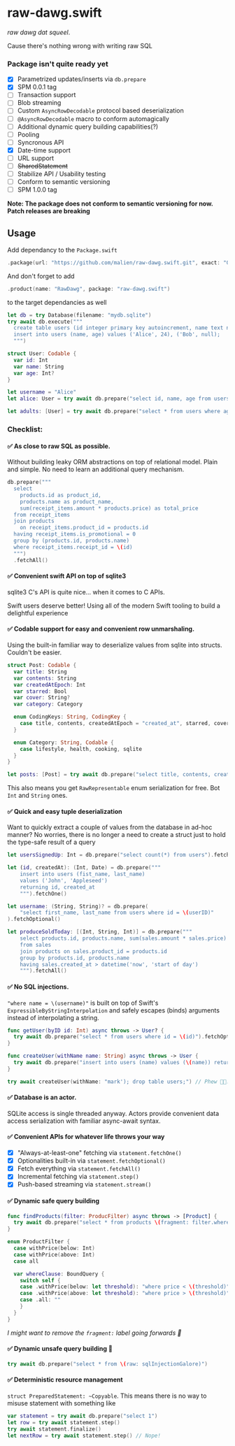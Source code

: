 # raw-dawg.swift
_raw dawg dat squeel_.

Cause there's nothing wrong with writing raw SQL

### Package isn't quite ready yet
- [X] Parametrized updates/inserts via `db.prepare`
- [X] SPM 0.0.1 tag
- [ ] Transaction support
- [ ] Blob streaming
- [ ] Custom `AsyncRowDecodable` protocol based deserialization
- [ ] `@AsyncRowDecodable` macro to conform automagically
- [ ] Additional dynamic query building capabilities(?)
- [ ] Pooling
- [ ] Syncronous API
- [X] Date-time support
- [ ] URL support
- [ ] ~~SharedStatement~~
- [ ] Stabilize API / Usability testing
- [ ] Conform to semantic versioning
- [ ] SPM 1.0.0 tag

**Note: The package does not conform to semantic versioning for now. Patch releases are breaking**

## Usage
Add dependancy to the `Package.swift`
```swift
.package(url: "https://github.com/malien/raw-dawg.swift.git", exact: "0.0.8")
```
And don't forget to add 
```swift
.product(name: "RawDawg", package: "raw-dawg.swift")
```
to the target dependancies as well

```swift
let db = try Database(filename: "mydb.sqlite")
try await db.execute("""
  create table users (id integer primary key autoincrement, name text not null, age integer);
  insert into users (name, age) values ('Alice', 24), ('Bob', null);
  """)

struct User: Codable {
  var id: Int
  var name: String
  var age: Int?
}

let username = "Alice"
let alice: User = try await db.prepare("select id, name, age from users where name = \(username)").fetchOne()

let adults: [User] = try await db.prepare("select * from users where age is not null and age > 18").fetchAll()
```

### Checklist:
#### ✅ As close to raw SQL as possible.
Without building leaky ORM abstractions on top of relational model. Plain and simple. No need to learn an additional query mechanism.
```swift
db.prepare("""
  select
    products.id as product_id,
    products.name as product_name,
    sum(receipt_items.amount * products.price) as total_price
  from receipt_items
  join products
    on receipt_items.product_id = products.id
  having receipt_items.is_promotional = 0
  group by (products.id, products.name)
  where receipt_items.receipt_id = \(id)
  """)
  .fetchAll()
```
#### ✅ Convenient swift API on top of sqlite3
sqlite3 C's API is quite nice... when it comes to C APIs. 

Swift users deserve better! Using all of the modern Swift tooling to build a delightful experience
#### ✅ Codable support for easy and convenient row unmarshaling.
Using the built-in familiar way to deserialize values from sqlite into structs. Couldn't be easier.
```swift
struct Post: Codable {
  var title: String
  var contents: String
  var createdAtEpoch: Int
  var starred: Bool
  var cover: String?
  var category: Category

  enum CodingKeys: String, CodingKey {
    case title, contents, createdAtEpoch = "created_at", starred, cover
  }

  enum Category: String, Codable {
    case lifestyle, health, cooking, sqlite
  }
}

let posts: [Post] = try await db.prepare("select title, contents, created_at, 0 as starred, cover, category from posts").fetchAll()
```
This also means you get `RawRepresentable` enum serialization for free. Bot `Int` and `String` ones.

#### ✅ Quick and easy tuple deserialization
Want to quickly extract a couple of values from the database in ad-hoc manner? No worries, there is no longer a need to create a struct just to hold the type-safe result of a query
```swift
let usersSignedUp: Int = db.prepare("select count(*) from users").fetchOne()

let (id, createdAt): (Int, Date) = db.prepare("""
    insert into users (fist_name, last_name)
    values ('John', 'Appleseed')
    returning id, created_at
    """).fetchOne()

let username: (String, String)? = db.prepare(
    "select first_name, last_name from users where id = \(userID)"
).fetchOptional()

let produceSoldToday: [(Int, String, Int)] = db.prepare("""
    select products.id, products.name, sum(sales.amount * sales.price)
    from sales
    join products on sales.product_id = products.id
    group by products.id, products.name
    having sales.created_at > datetime('now', 'start of day')
    """).fetchAll()
```

#### ✅ No SQL injections.
`"where name = \(username)"` is built on top of Swift's `ExpressibleByStringInterpolation` and safely escapes (binds) arguments instead of interpolating a string.
```swift
func getUser(byID id: Int) async throws -> User? {
  try await db.prepare("select * from users where id = \(id)").fetchOptional()
}

func createUser(withName name: String) async throws -> User {
  try await db.prepare("insert into users (name) values (\(name)) returning *").fetchOne()
}

try await createUser(withName: "mark'); drop table users;") // Phew 😮‍💨. Nothing to worry about
```
#### ✅ Database is an actor. 
SQLite access is single threaded anyway. Actors provide convenient data access serialization with familiar async-await syntax.
#### ✅ Convenient APIs for whatever life throws your way
- [X] "Always-at-least-one" fetching via `statement.fetchOne()`
- [X] Optionalities built-in via `statement.fetchOptional()`
- [X] Fetch everything via `statement.fetchAll()`
- [X] Incremental fetching via `statement.step()`
- [X] Push-based streaming via `statement.stream()`
#### ✅ Dynamic safe query building
```swift
func findProducts(filter: ProducFilter) async throws -> [Product] {
  try await db.prepare("select * from products \(fragment: filter.whereClause)").fetchAll()
}

enum ProductFilter {
  case withPrice(below: Int)
  case withPrice(above: Int)
  case all

  var whereClause: BoundQuery {
    switch self {
    case .withPrice(below: let threshold): "where price < \(threshold)"
    case .withPrice(above: let threshold): "where price > \(threshold)"
    case .all: ""
    }
  }
}
```
_I might want to remove the `fragment:` label going forwards 🤔_
#### ✅ Dynamic unsafe query building 🚧
```swift
try await db.prepare("select * from \(raw: sqlInjectionGalore)")
```
#### ✅ Deterministic resource management
`struct PreparedStatement: ~Copyable`. This means there is no way to misuse statement with something like
```swift
var statement = try await db.prepare("select 1")
let row = try await statement.step()
try await statement.finalize()
let nextRow = try await statement.step() // Nope!
```
